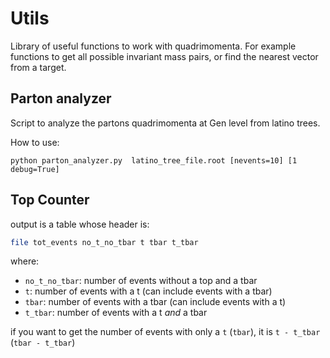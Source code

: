 # Utils
Library of useful functions to work with quadrimomenta. 
For example functions to get all possible invariant mass pairs, or find the nearest vector from a target.


## Parton analyzer
Script to analyze the partons quadrimomenta at Gen level from latino trees. 

How to use:
```
python parton_analyzer.py  latino_tree_file.root [nevents=10] [1 debug=True]
```

## Top Counter

output is a table whose header is:

```.bash
file tot_events no_t_no_tbar t tbar t_tbar
```

where:

* `no_t_no_tbar`: number of events without a top and a tbar
* `t`: number of events with a t (can include events with a tbar)
* `tbar`: number of events with a tbar (can include events with a t)
* `t_tbar`: number of events with a t _and_ a tbar

if you want to get the number of events with only a `t` (`tbar`), it is `t - t_tbar` (`tbar - t_tbar`)
